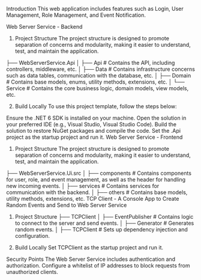 Introduction
This web application includes features such as Login, User Management, Role Management, and Event Notification.

Web Server Service - Backend

1. Project Structure
The project structure is designed to promote separation of concerns and modularity, making it easier to understand, test, and maintain the application.

├── WebServerService.Api
│   ├── Api                  # Contains the API, including controllers, middleware, etc.
│   ├── Data                 # Contains infrastructure concerns such as data tables, communication with the database, etc.
│   ├── Domain               # Contains base models, enums, utility methods, extensions, etc.
│   └── Service              # Contains the core business logic, domain models, view models, etc.

2. Build Locally
To use this project template, follow the steps below:

Ensure the .NET 6 SDK is installed on your machine.
Open the solution in your preferred IDE (e.g., Visual Studio, Visual Studio Code).
Build the solution to restore NuGet packages and compile the code.
Set the .Api project as the startup project and run it.
Web Server Service - Frontend

1. Project Structure
The project structure is designed to promote separation of concerns and modularity, making it easier to understand, test, and maintain the application.

├── WebServerService.Ui.src
│   ├── components                  # Contains components for user, role, and event management, as well as the header for handling new incoming events.
│   ├── services                    # Contains services for communication with the backend.
│   ├── others                      # Contains base models, utility methods, extensions, etc.
TCP Client - A Console App to Create Random Events and Send to Web Server Service

1. Project Structure
├── TCPClient
│   ├── EventPublisher               # Contains logic to connect to the server and send events.
│   ├── Generator                    # Generates random events.
│   ├── TCPClient                    # Sets up dependency injection and configuration.

2. Build Locally
Set TCPClient as the startup project and run it.

Security Points
The Web Server Service includes authentication and authorization. Configure a whitelist of IP addresses to block requests from unauthorized clients.